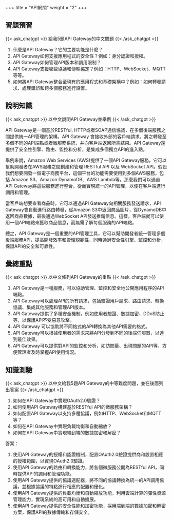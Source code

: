 +++
title = "API網關"
weight = "2"
+++
## 習題預習
{{< ask_chatgpt >}}
給我5題API Gateway的中文問題
{{< /ask_chatgpt >}}



1. 什麼是API Gateway？它的主要功能是什麼？
2. API Gateway如何支援應用程式的安全性？例如：身分認證和授權。 
3. API Gateway如何管理API版本和調用限制？ 
4. API Gateway支援哪些協議和傳輸協定？例如：HTTP、WebSocket、MQTT等等。 
5. 如何將API Gateway整合至現有的應用程式和基礎架構中？例如：如何轉發請求、處理錯誤和跨多個服務進行設置。   

## 說明知識
{{< ask_chatgpt >}}
以中文說明API Gateway並舉例
{{< /ask_chatgpt >}}



API Gateway是一個基於RESTful, HTTP或者SOAP通信協議，在多個後端服務之間提供統一API管理的架構。API Gateway 會接收外部的客戶端請求，將之轉發至多個不同的API端點或者微服務系統，并向客戶端返回所需結果。API Gateway還提供了安全性引擎、路由、監控和分析，是集成多個獨立API的進入點。

舉例來說，Amazon Web Services (AWS)提供了一個API Gateway服務，它可以幫助開發者在AWS服務之間創建和管理 RESTful API 以及 WebSocket API。假設我們想要開發一個電子商務平台，這個平台的功能需要使用到多個AWS服務，包括 Amazon S3、Amazon DynamoDB、AWS Lambda等。那麼我們可以通過API Gateway將這些服務進行整合，從而實現統一的API管理，以便在客戶端進行調用和管理。

當客戶端想要查看商品時，它可以通過API Gateway向相關服務發送請求，API Gateway會自動進行路由轉發，從Amazon S3中返回商品圖片，從DynamoDB中返回商品數據，最後通過WebSocket API發送推銷信息。這樣，客戶端就可以使用一個API端點來獲取商品信息，而無需了解每個服務的API端點。

總之，API Gateway是一個重要的API管理工具，它可以幫助開發者統一管理多個後端服務API，提高開發效率和管理規範性，同時通過安全性引擎、監控和分析，保證API的安全和可靠性。   

## 彙總重點
{{< ask_chatgpt >}}
以中文條列API Gateway的重點
{{< /ask_chatgpt >}}



1. API Gateway是一種服務，可以協助管理、監控和安全地公開應用程序的API端點。
2. API Gateway可以處理API的所有請求，包括驗證用戶請求、路由請求、轉換協議、集成其他服務和管理API版本。
3. API Gateway提供了多種安全機制，例如使用者驗證、數據加密、DDoS防止等，以保護API不受惡意攻擊。
4. API Gateway 可以協助將不同格式的API轉換為其他API需要的格式。
5. API Gateway可以根據使用者的需求來將API分發到不同的後端伺服器，以達到最佳效果。
6. API Gateway可以提供對API的監控和分析，如訪問量、出現問題的API等，方便管理者及時掌握API使用情況。   

## 知識測驗
{{< ask_chatgpt >}}
以中文給我5題API Gateway的中等難度問題，並在後面列出答案
{{< /ask_chatgpt >}}

1. 如何在API Gateway中實現OAuth2.0驗證？
2. 如何使用API Gateway構建基於RESTful API的微服務架構？
3. 如何配置API Gateway以支持多種協議，例如HTTP、WebSocket和MQTT等？
4. 如何在API Gateway中實現負載均衡和自動縮放？
5. 如何在API Gateway中實現端到端的數據加密和解密？

答案：
1. 使用API Gateway的授權和認證機制，配置OAuth2.0驗證提供商和設置相應的授權範圍，以實現OAuth2.0驗證。
2. 使用API Gateway的路由和轉換能力，將各個微服務公開為RESTful API，同時提供API的調用和管理功能。
3. 使用API Gateway提供的協議適配器，將不同的協議轉換為統一的API調用協議，並根據協議的特點進行相應的配置和優化。
4. 使用API Gateway提供的負載均衡和自動縮放功能，利用雲端計算的彈性資源管理能力，實現系統的高可用和自動擴展。
5. 使用API Gateway提供的安全性能和加密功能，採用端到端的數據加密和解密方案，保護API的數據傳輸和存儲安全。   

